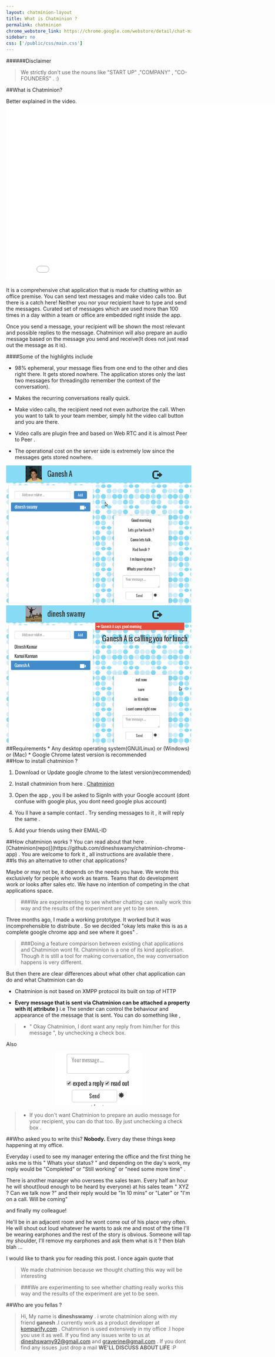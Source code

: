 ```yaml
---
layout: chatminion-layout
title: What is Chatminion ?
permalink: chatminion
chrome_webstore_link: https://chrome.google.com/webstore/detail/chat-minion/ggppffbhjobdepilfllgmpojejkeemca
sidebar: no
css: ['/public/css/main.css']
---
```


######Disclaimer 
> We strictly don't use the nouns like "START UP" ,"COMPANY" , "CO-FOUNDERS" . :)

<div id="what-is-chatminion">
</div>
##What is Chatminion? 

Better explained in the video.
	<iframe width="853" height="480" src="//www.youtube.com/embed/CuVyldcQ0Kw" frameborder="0" allowfullscreen></iframe>

It is  a comprehensive chat application that is made for chatting within an office premise. You can send text messages and make video calls too.
But there is a catch here! Neither you nor your recipient have to type and send the messages. Curated set of messages which are used more than 100 times in a day within a team or office are embedded right inside the app. 

Once you send a message, your recipient will be shown the most relevant and possible replies to the message. Chatminion will also prepare an audio message based on the message you send and receive(It does not just read out the message as it is).

####Some of the highlights include
* 98% ephemeral, your message flies from one end to the other and dies right there. It gets stored nowhere.
	 The application stores only the last two messages for threading(to remember the context of the conversation). 

* Makes the recurring conversations really quick.

* Make video calls, the recipient need not even authorize the call. When you want to talk to your team member, simply hit the video call button and you are there.

* Video calls are plugin free and based on Web RTC and it is almost Peer to Peer .

* The operational cost on the server side is extremely low since the messages gets stored nowhere.




<div class="screenshots">
	<img src ="/public/images/screenshot.png"  /> 
	<img src ="/public/images/screenshot_2.png"  /> 
</div>

<div id="requirements">
</div>
##Requirements 
* Any desktop operating system(GNU/Linux) or (Windows) or (Mac)
* Google Chrome latest version is recommended


<div id="how-to-install-chatminion">
</div>
##How to install chatminion ?

1) Download or Update google chrome to the latest version(recommended)

2) Install chatminion from here . <a href="{{ chrome_webstore_link }}" target="_blank">Chatminion</a>

3) Open the app , you ll be asked to SignIn with your Google account (dont confuse with google plus, you dont need google plus account)

4) You ll have a sample contact . Try sending messages to it , it will reply the same .

5) Add your friends using their EMAIL-ID

<div id="how-chatminion-works">
</div>
##How chatminion works ?
You can read about that here . [Chatminion(repo)](https://github.com/dineshswamy/chatminion-chrome-app) . You are welcome to fork it , all instructions are available there .

<div id="is-this-an-alternative">
</div>
##Is this an alternative to other chat applications? 

Maybe or may not be, it depends on the needs you have. We wrote this exclusively for people who work as teams. Teams that do development work or looks after sales etc. We  have no intention of competing in the chat applications space.

>###We are experimenting to see whether chatting can really work this way and the results of the experiment are yet to be seen. 


Three months ago, I made a working prototype. It worked but it was incomprehensible to distribute . So we decided "okay lets make this is as a complete google chrome app and see where it goes" .

>###Doing a feature comparison between existing chat applications and Chatminion wont fit. Chatminion is a one of its kind application. Though it is still a tool for making conversation, the way conversation happens is very different.

But then there are clear differences about what other chat application can do and what Chatminion can do 


+ Chatminion is not based on XMPP protocol its built on top of HTTP 


+ **Every message that is sent via Chatminion can be attached a property with it( attribute )** i.e The sender can control the behaviour and appearance of the message that is sent. You can do something like , 

>  * " Okay Chatminion, I dont want any reply from him/her for this message ", by unchecking a check box.
   
Also

<div>
	<center>
		<img src="/public/images/options_for_messages.png" class="inline-image" />
	</center>
</div>

>   * If you don't want Chatminion to prepare an audio message for your recipient, you can do that too. By just unchecking a check box .



<div id="who-asked-you">
</div>

##Who asked you to write this?
**Nobody.** Every day these things keep happening at my office. 


Everyday i used to see my manager entering the office and the first thing he asks me is this " Whats your status? " and depending on the day's work, my reply would be "Completed" or "Still working" or "need some more time" .

There is another manager who oversees the sales team. Every half an hour he will shout(loud enough to be heard by everyone) at his sales team " XYZ ? Can we talk now ?" and their reply would be "In 10 mins" or "Later" or "I'm on a call. Will be coming"

 and finally my colleague! 

He'll be in an adjacent room and he wont come out of his place very often.
 He will shout out loud whatever he wants to ask me and most of the time  I'll be wearing earphones and the rest of the story is obvious. Someone will tap my shoulder, I'll remove my earphones and ask them what is it ? then blah blah ...

I would like to thank you for reading this post. I once again quote that


>We made chatminion because we thought chatting this way will be interesting
  
  
>###We are experimenting to see whether chatting really works this way and the results of the experiment are yet to be seen.


<div id="who-are-you-fellas">
</div>

##Who are you fellas ?

>Hi, My name is **dineshswamy** . i wrote chatminion along with my friend **ganesh** .I currently work as a product developer at <a href="http://www.komparify.com">komparify.com</a> . Chatminion is used extensively in my office .I hope you use it as well.
If you find any issues write to us at <a href="#">dineshswamy92@gmail.com</a> and <a href="#">graverine@gmail.com</a> .
If you dont find any issues  ,just drop a mail  **WE'LL  DISCUSS ABOUT LIFE** :P











